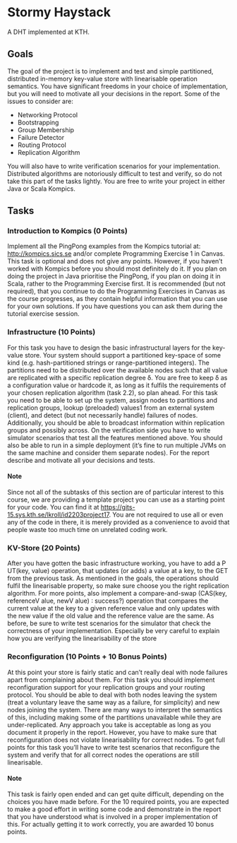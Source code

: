 # Stormy Haystack
A DHT implemented at KTH.

## Goals
The goal of the project is to implement and test and simple partitioned, distributed
in-memory key-value store with linearisable operation semantics. You have significant
freedoms in your choice of implementation, but you will need to motivate all your decisions
in the report. Some of the issues to consider are:
- Networking Protocol
- Bootstrapping
- Group Membership
- Failure Detector
- Routing Protocol
- Replication Algorithm

You will also have to write verification scenarios for your implementation. Distributed
algorithms are notoriously difficult to test and verify, so do not take this part of the
tasks lightly.
You are free to write your project in either Java or Scala Kompics.

## Tasks

### Introduction to Kompics (0 Points)
Implement all the PingPong examples from the Kompics tutorial at:
http://kompics.sics.se and/or complete Programming Exercise 1 in Canvas.
This task is optional and does not give any points. However, if you haven’t worked with
Kompics before you should most definitely do it. If you plan on doing the project in
Java prioritise the PingPong, if you plan on doing it in Scala, rather to the Programming
Exercise first.
It is recommended (but not required), that you continue to do the Programming Exercises
in Canvas as the course progresses, as they contain helpful information that you
can use for your own solutions.
If you have questions you can ask them during the tutorial exercise session.

### Infrastructure (10 Points)
For this task you have to design the basic infrastructural layers for the key-value store.
Your system should support a partitioned key-space of some kind (e.g. hash-partitioned
strings or range-partitioned integers). The partitions need to be distributed over the
available nodes such that all value are replicated with a specific replication degree δ.
You are free to keep δ as a configuration value or hardcode it, as long as it fulfils the
requirements of your chosen replication algorithm (task 2.2), so plan ahead.
For this task you need to be able to set up the system, assign nodes to partitions and
replication groups, lookup (preloaded) values1
from an external system (client), and
detect (but not necessarily handle) failures of nodes. Additionally, you should be able
to broadcast information within replication groups and possibly across.
On the verification side you have to write simulator scenarios that test all the features
mentioned above. You should also be able to run in a simple deployment (it’s fine to
run multiple JVMs on the same machine and consider them separate nodes).
For the report describe and motivate all your decisions and tests.

#### Note
Since not all of the subtasks of this section are of particular interest to this course,
we are providing a template project you can use as a starting point for your code. You
can find it at https://gits-15.sys.kth.se/lkroll/id2203project17. You are not
required to use all or even any of the code in there, it is merely provided as a convenience
to avoid that people waste too much time on unrelated coding work.

### KV-Store (20 Points)
After you have gotten the basic infrastructure working, you have to add a P UT(key, value)
operation, that updates (or adds) a value at a key, to the GET from the previous task.
As mentioned in the goals, the operations should fulfil the linearisable property, so make
sure choose you the right replication algorithm.
For more points, also implement a compare-and-swap (CAS(key, referenceV alue, newV alue) ∶
success?) operation that compares the current value at the key to a given reference value
and only updates with the new value if the old value and the reference value are the
same.
As before, be sure to write test scenarios for the simulator that check the correctness
of your implementation. Especially be very careful to explain how you are verifying the
linearisability of the store

### Reconfiguration (10 Points + 10 Bonus Points)
At this point your store is fairly static and can’t really deal with node failures apart from
complaining about them. For this task you should implement reconfiguration support
for your replication groups and your routing protocol. You should be able to deal with
both nodes leaving the system (treat a voluntary leave the same way as a failure, for
simplicity) and new nodes joining the system. There are many ways to interpret the
semantics of this, including making some of the partitions unavailable while they are
under-replicated. Any approach you take is acceptable as long as you document it
properly in the report. However, you have to make sure that reconfiguration does not
violate linearisability for correct nodes.
To get full points for this task you’ll have to write test scenarios that reconfigure the
system and verify that for all correct nodes the operations are still linearisable.
#### Note
This task is fairly open ended and can get quite difficult, depending on the choices
you have made before. For the 10 required points, you are expected to make a good
effort in writing some code and demonstrate in the report that you have understood
what is involved in a proper implementation of this. For actually getting it to work
correctly, you are awarded 10 bonus points.
